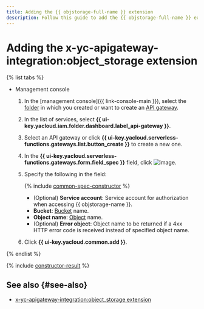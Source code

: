```yaml
---
title: Adding the {{ objstorage-full-name }} extension
description: Follow this guide to add the {{ objstorage-full-name }} extension using the specification constructor.
---
```


# Adding the x-yc-apigateway-integration:object_storage extension

{% list tabs %}

- Management console

   1. In the [management console]({{ link-console-main }}), select the [folder](../../../resource-manager/concepts/resources-hierarchy.md#folder) in which you created or want to create an [API gateway](../../concepts/index.md).
   1. In the list of services, select **{{ ui-key.yacloud.iam.folder.dashboard.label_api-gateway }}**.
   1. Select an API gateway or click **{{ ui-key.yacloud.serverless-functions.gateways.list.button_create }}** to create a new one.
   1. In the **{{ ui-key.yacloud.serverless-functions.gateways.form.field_spec }}** field, click ![image](../../../_assets/api-gateway/spec-constructor/object-storage.svg).
   1. Specify the following in the field:

      {% include [common-spec-constructor](../../../_includes/api-gateway/common-spec-constructor.md) %}

      * (Optional) **Service account**: Service account for authorization when accessing {{ objstorage-name }}.
      * **Bucket**: [Bucket](../../../storage/concepts/bucket.md) name.
      * **Object name**: [Object](../../../storage/concepts/object.md) name.
      * (Optional) **Error object**: Object name to be returned if a 4xx HTTP error code is received instead of specified object name.
   1. Click **{{ ui-key.yacloud.common.add }}**.

{% endlist %}

{% include [constructor-result](../../../_includes/api-gateway/constructor-result.md) %}

## See also {#see-also}

* [x-yc-apigateway-integration:object_storage extension](../../concepts/extensions/object-storage.md)
